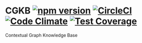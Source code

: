 # CGKB [![npm version](https://badge.fury.io/js/cgkb.svg)](https://badge.fury.io/js/cgkb) [![CircleCI](https://circleci.com/gh/kengz/CGKB.svg?style=shield)](https://circleci.com/gh/kengz/CGKB) [![Code Climate](https://codeclimate.com/github/kengz/CGKB/badges/gpa.svg)](https://codeclimate.com/github/kengz/CGKB) [![Test Coverage](https://codeclimate.com/github/kengz/CGKB/badges/coverage.svg)](https://codeclimate.com/github/kengz/CGKB/coverage)
Contextual Graph Knowledge Base
